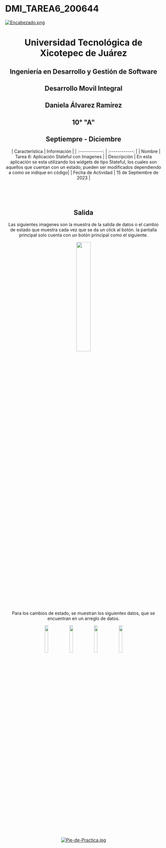 # DMI_TAREA6_200644

[![Encabezado.png](https://i.postimg.cc/PJKtvHNC/Encabezado.png)](https://postimg.cc/K3kXCdPb)

<div align="center">
  
# Universidad Tecnológica de Xicotepec de Juárez

## Ingeniería en Desarrollo y Gestión de Software

## Desarrollo Movil Integral

## Daniela Álvarez Ramírez
 
## 10° "A"

## Septiempre - Diciembre


&nbsp;
&nbsp;
|  Característica |  Información |
| :------------: | :------------: |
| Nombre  |  Tarea 6: Aplicación Stateful con Imagenes |
| Descripción  |  En esta aplicación se esta utilizando los widgets de tipo Stateful, los cuales son aquellos que cuentan con un estado; pueden ser modificados dependiendo a como se indique en código|
|  Fecha de Actividad  |  15 de Septiembre de 2023  |

&nbsp;
&nbsp;

&nbsp;
&nbsp;

## Salida

Las siguientes imagenes son la muestra de la salida de datos o el cambio de estado que muestra cada vez que se da un click al botón. la pantalla principal solo cuenta con un botón principal como el siguiente.
<p align="center">
<img src="" width="30%"/>
</p>

Para los cambios de estado, se muestran los siguientes datos, que se encuentran en un arreglo de datos.
<p>
<img src="" width="15%"/>
<img src="" width="15%"/>
<img src="" width="15%"/>
<img src="" width="15%"/>
</p>


<br>
<br>
<br>
<br>

[![Pie-de-Practica.jpg](https://i.postimg.cc/MKKZ2nrV/Pie-de-Practica.jpg)](https://postimg.cc/WtCc01V1)

